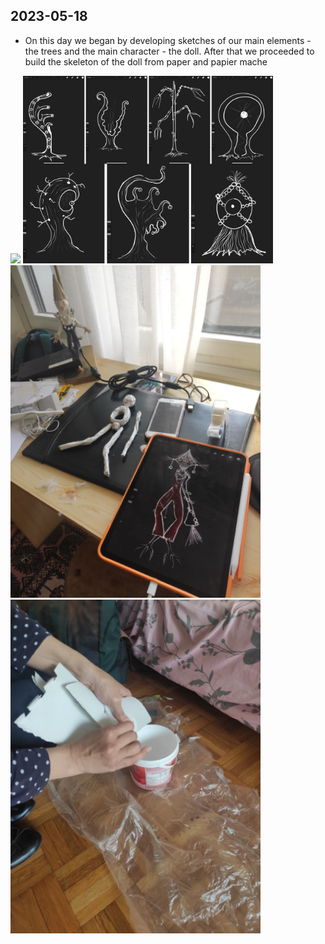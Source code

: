 ## 2023-05-18  

- On this day we began by developing sketches of our main elements - the trees and the main character - the doll. After that we proceeded to build the skeleton of the doll from paper and papier mache

<img src="imagesD/41.png" width="400px">

<img src="imagesD/42.png" width="400px">

<img src="imagesD/30.png" width="400px">

<img src="imagesD/31.png" width="400px">


